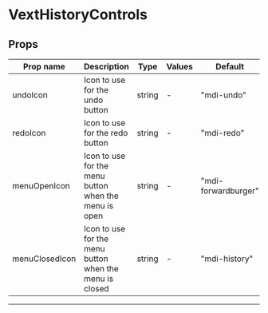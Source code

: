 # VextHistoryControls

## Props

| Prop name      | Description                                             | Type   | Values | Default             |
| -------------- | ------------------------------------------------------- | ------ | ------ | ------------------- |
| undoIcon       | Icon to use for the undo button                         | string | -      | "mdi-undo"          |
| redoIcon       | Icon to use for the redo button                         | string | -      | "mdi-redo"          |
| menuOpenIcon   | Icon to use for the menu button when the menu is open   | string | -      | "mdi-forwardburger" |
| menuClosedIcon | Icon to use for the menu button when the menu is closed | string | -      | "mdi-history"       |

---
